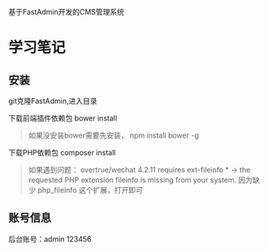 基于FastAdmin开发的CMS管理系统
# 学习笔记
## 安装
git克隆FastAdmin,进入目录

下载前端插件依赖包 bower install
> 如果没安装bower需要先安装，
> npm install bower -g



下载PHP依赖包
composer install

> 如果遇到问题：
overtrue/wechat 4.2.11 requires ext-fileinfo * -> the requested PHP extension fileinfo is missing from your system.
因为缺少 php_fileinfo 这个扩展，打开即可

## 账号信息
后台账号：admin 123456